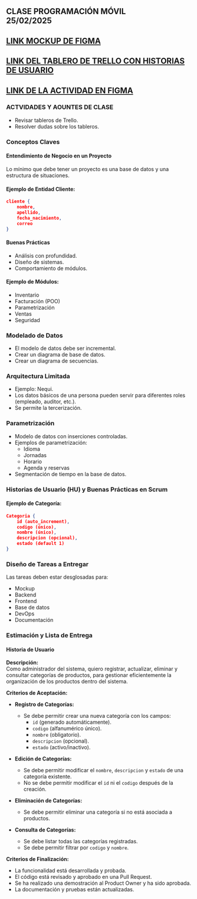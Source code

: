 **CLASE PROGRAMACIÓN MÓVIL**\
**25/02/2025**
------------------

[LINK MOCKUP DE FIGMA](https://www.figma.com/proto/2FoJHU0ptgUSoZIPwxJZbN/Untitled?page-id=0%3A1&node-id=5-2&p=f&viewport=213%2C171%2C0.26&t=BOZ5vijb18kJoHFF-1&scaling=scale-down&content-scaling=fixed&starting-point-node-id=5%3A2)
-----------------------------
[LINK DEL TABLERO DE TRELLO CON HISTORIAS DE USUARIO](https://trello.com/invite/b/67b4c77544e7adfe122f89b4/ATTI0805a302d13f25ffdb7e9baed89e09078FA4F3BD/actividad-trello-creacion-to-do-list)
-------------------------------
[LINK DE LA ACTIVIDAD EN FIGMA](https://www.figma.com/design/hL1jdounEnxs96sHhxR1pK/Untitled?node-id=0-1&t=XBFdimwZFFMZi4dA-1)
-------------------------------


### **ACTVIDADES Y AOUNTES DE CLASE**

- Revisar tableros de Trello.
- Resolver dudas sobre los tableros.

### **Conceptos Claves**

#### **Entendimiento de Negocio en un Proyecto**

Lo mínimo que debe tener un proyecto es una base de datos y una estructura de situaciones.

#### **Ejemplo de Entidad Cliente:**

```json
cliente {
    nombre,
    apellido,
    fecha_nacimiento,
    correo
}
```

#### **Buenas Prácticas**

- Análisis con profundidad.
- Diseño de sistemas.
- Comportamiento de módulos.

#### **Ejemplo de Módulos:**

- Inventario
- Facturación (POO)
- Parametrización
- Ventas
- Seguridad

### **Modelado de Datos**

- El modelo de datos debe ser incremental.
- Crear un diagrama de base de datos.
- Crear un diagrama de secuencias.

### **Arquitectura Limitada**

- Ejemplo: Nequi.
- Los datos básicos de una persona pueden servir para diferentes roles (empleado, auditor, etc.).
- Se permite la tercerización.

### **Parametrización**

- Modelo de datos con inserciones controladas.
- Ejemplos de parametrización:
  - Idioma
  - Jornadas
  - Horario
  - Agenda y reservas
- Segmentación de tiempo en la base de datos.

### **Historias de Usuario (HU) y Buenas Prácticas en Scrum**

#### **Ejemplo de Categoría:**

```json
Categoria {
    id (auto_increment),
    codigo (único),
    nombre (único),
    descripcion (opcional),
    estado (default 1)
}
```

### **Diseño de Tareas a Entregar**

Las tareas deben estar desglosadas para:

- Mockup
- Backend
- Frontend
- Base de datos
- DevOps
- Documentación

### **Estimación y Lista de Entrega**

#### **Historia de Usuario**

**Descripción:**\
Como administrador del sistema, quiero registrar, actualizar, eliminar y consultar categorías de productos, para gestionar eficientemente la organización de los productos dentro del sistema.

**Criterios de Aceptación:**

- **Registro de Categorías:**

  - Se debe permitir crear una nueva categoría con los campos:
    - `id` (generado automáticamente).
    - `codigo` (alfanumérico único).
    - `nombre` (obligatorio).
    - `descripcion` (opcional).
    - `estado` (activo/inactivo).

- **Edición de Categorías:**

  - Se debe permitir modificar el `nombre`, `descripcion` y `estado` de una categoría existente.
  - No se debe permitir modificar el `id` ni el `codigo` después de la creación.

- **Eliminación de Categorías:**

  - Se debe permitir eliminar una categoría si no está asociada a productos.

- **Consulta de Categorías:**

  - Se debe listar todas las categorías registradas.
  - Se debe permitir filtrar por `codigo` y `nombre`.

**Criterios de Finalización:**

- La funcionalidad está desarrollada y probada.
- El código está revisado y aprobado en una Pull Request.
- Se ha realizado una demostración al Product Owner y ha sido aprobada.
- La documentación y pruebas están actualizadas.
